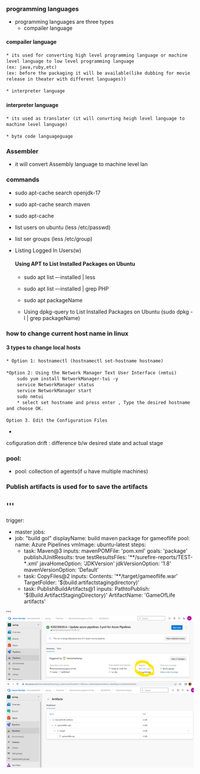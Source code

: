 ### programming languages

* programming languages are three types
    * compailer language
#### compailer language
    * its used for converting high level programming language or machine level language to low level programming language
    (ex: java,ruby,etc)
    (ex: before the packaging it will be available(like dubbing for movie release in theater with different languages))

    * interpreter language
###
#### interpreter language
    * its used as translater (it will convrting heigh level language to machine level language)

    * byte code languageguage
### Assembler
   * it will convert Assembly language to machine level lan

### commands
* sudo apt-cache search openjdk-17
* sudo apt-cache search maven
* sudo apt-cache 
* list users on ubuntu (less /etc/passwd)
* list ser groups (less /etc/group)
* Listing Logged In Users(w)
    #### Using APT to List Installed Packages on Ubuntu

    * sudo apt list –-installed | less
    * sudo apt list –-installed | grep PHP
    *  sudo apt packageName

    * Using dpkg-query to List Installed Packages on Ubuntu
     (sudo dpkg -l | grep packageName)

### how to change current host name in linux
#### 3 types to change local hosts
    * Option 1: hostnamectl (hostnamectl set-hostname hostname)

    *Option 2: Using the Network Manager Text User Interface (nmtui)
        sudo yum install NetworkManager-tui -y
        service NetworkManager status
        service NetworkManager start
        sudo nmtui
        * select set hostname and press enter , Type the desired hostname and choose OK.
    
    Option 3. Edit the Configuration Files
* 
cofiguration drift : difference b/w desired state and actual stage


### pool: 
 * pool: collection of agents(if u have multiple machines)

### Publish artifacts is used for to save the artifacts

'''
---
trigger:
  - master
jobs:
  - job: "build gol"
    displayName: build maven package for gameoflife
    pool:
      name: Azure Pipelines
      vmImage: ubuntu-latest
    steps:
    - task: Maven@3
      inputs:
        mavenPOMFile: 'pom.xml'
        goals: 'package'
        publishJUnitResults: true
        testResultsFiles: '**/surefire-reports/TEST-*.xml'
        javaHomeOption: 'JDKVersion'
        jdkVersionOption: '1.8'
        mavenVersionOption: 'Default'
    - task: CopyFiles@2
      inputs:
        Contents: '**/target/gameoflife.war'
        TargetFolder: '$(build.artifactstagingdirectory)'
    - task: PublishBuildArtifacts@1
      inputs:
        PathtoPublish: '$(Build.ArtifactStagingDirectory)'
        ArtifactName: 'GameOfLife artifacts'





   
'''
![hema](./images/9.png)
![hema](./images/8.png)



